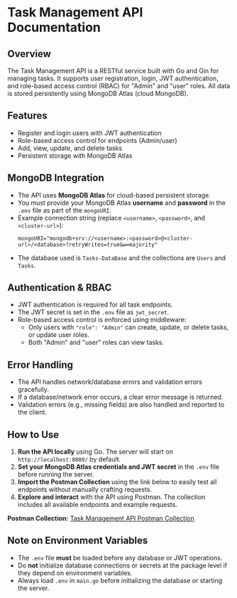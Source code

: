 # Task Management API Documentation

## Overview

The Task Management API is a RESTful service built with Go and Gin for managing tasks. It supports user registration, login, JWT authentication, and role-based access control (RBAC) for "Admin" and "user" roles. All data is stored persistently using MongoDB Atlas (cloud MongoDB).

## Features
- Register and login users with JWT authentication
- Role-based access control for endpoints (Admin/user)
- Add, view, update, and delete tasks
- Persistent storage with MongoDB Atlas

## MongoDB Integration
- The API uses **MongoDB Atlas** for cloud-based persistent storage.
- You must provide your MongoDB Atlas **username** and **password** in the `.env` file as part of the `mongoURI`.
- Example connection string (replace `<username>`, `<password>`, and `<cluster-url>`):
  ```
  mongoURI="mongodb+srv://<username>:<password>@<cluster-url>/<database>?retryWrites=true&w=majority"
  ```
- The database used is `Tasks-DataBase` and the collections are `Users` and `Tasks`.

## Authentication & RBAC
- JWT authentication is required for all task endpoints.
- The JWT secret is set in the `.env` file as `jwt_secret`.
- Role-based access control is enforced using middleware:
  - Only users with `"role": "Admin"` can create, update, or delete tasks, or update user roles.
  - Both "Admin" and "user" roles can view tasks.

## Error Handling
- The API handles network/database errors and validation errors gracefully.
- If a database/network error occurs, a clear error message is returned.
- Validation errors (e.g., missing fields) are also handled and reported to the client.

## How to Use
1. **Run the API locally** using Go. The server will start on `http://localhost:8080/` by default.
2. **Set your MongoDB Atlas credentials and JWT secret** in the `.env` file before running the server.
3. **Import the Postman Collection** using the link below to easily test all endpoints without manually crafting requests.
4. **Explore and interact** with the API using Postman. The collection includes all available endpoints and example requests.

**Postman Collection:** [Task Management API Postman Collection](https://web.postman.co/workspace/ed1fcb1b-aa6d-4608-8bfc-abf010bb0f11/collection/40582744-b2fb455a-9a0a-4cc8-a97e-4e19c73def65?action=share&source=copy-link&creator=40582744)

## Note on Environment Variables
- The `.env` file **must** be loaded before any database or JWT operations.
- Do **not** initialize database connections or secrets at the package level if they depend on environment variables.
- Always load `.env` in `main.go` before initializing the database or starting the server.